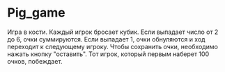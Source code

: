 # Pig_game

Игра в кости. Каждый игрок бросает кубик. Если выпадает число от 2 до 6, очки суммируются. Если выпадает 1, очки обнуляются и ход переходит к следующему игроку. Чтобы сохранить очки, необходимо нажать кнопку "оставить". Тот игрок, который первым наберет 100 очков, побеждает.
